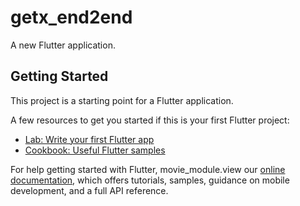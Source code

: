 # getx_end2end

A new Flutter application.

## Getting Started

This project is a starting point for a Flutter application.

A few resources to get you started if this is your first Flutter project:

- [Lab: Write your first Flutter app](https://flutter.dev/docs/get-started/codelab)
- [Cookbook: Useful Flutter samples](https://flutter.dev/docs/cookbook)

For help getting started with Flutter, movie_module.view our
[online documentation](https://flutter.dev/docs), which offers tutorials,
samples, guidance on mobile development, and a full API reference.
